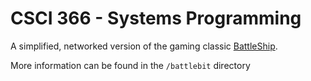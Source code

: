 # CSCI 366 - Systems Programming

A simplified, networked version of the gaming classic [BattleShip](https://en.wikipedia.org/wiki/Battleship_(game)).

More information can be found in the `/battlebit` directory

